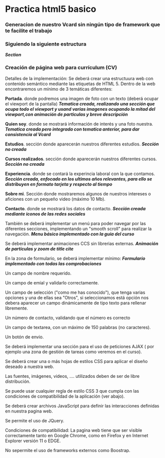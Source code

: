 # Practica html5 basico

### Generacion de nuestro Vcard sin ningún tipo de framework que te facilite el trabajo

### **Siguiendo la siguiente estructura**

***Section***

### Creación	de	página	web	para	currículum	(CV)
Detalles de la implementación:
    Se deberá crear una estructuura web con contenido semántico mediante las etiquetas de HTML 5.
    Dentro de la web encontraremos un mínimo de 3 temáticas diferentes:

**Portada**. donde podremos una imagen de foto con un texto (deberá ocupar el viewport de la pantalla) ***Tematica creada, realizando una sección que ocupa todo el viewport y usand varias imagenes ocupando la mitad del viewport,con animación de particulas y breve descripción***

**Quien soy**. donde se mostrará información de interés y una foto nuestra. ***Tematica creada pero integrada con tematica anterior, para dar consistencia al Vcard***

**Estudios**. sección donde aparecerán nuestros diferentes estudios. ***Sección no creada***

**Cursos realizados**. sección donde aparecerán nuestros diferentes cursos. ***Sección no creada***

**Experiencia**. donde se contará la experincia laboral con la que contamos. ***Sección creada, enfocado en los ultimos años relevantes, para ello se distribuyen en formato tarjeta y respecto al tiempo***

**Sobre mi**. Sección donde mostraremos algunos de nuestros intereses o aficiones con un pequeño video (máximo 10 Mb).

**Contacto**. donde se mostrará los datos de contacto. ***Sección creada mediante iconos de las redes sociales***

También se deberá implementar un menú para poder navegar por las diferentes secciones, implementando un "smooth scroll" para realizar la navegación. ***Menu básico implementado con la guia del curso***

Se deberá implementar animaciones CCS sin librerias externas. ***Animación de particulas y zoom de title cite***

En la zona de formulario, se deberá implementar mínimo: ***Formulario implementado con todas las comprobaciones***

Un campo de nombre requerido.

Un campo de emial y validarlo correctamente.

Un campo de selección ("como me has conocido"), que tenga varias opciones y una de ellas sea "Otros", si seleccionamos está opción nos debera aparecer un campo dinámicamente de tipo texto para rellenar libremente.

Un número de contacto, validando que el número es correcto

Un campo de textarea, con un máximo de 150 palabras (no caracteres).

Un botón de envio.

Se deberá implementar una sección para el uso de peticiones AJAX ( por ejemplo una zona de gestión de tareas como veremos en el curso).

Se deberá crear una o más hojas de estilos CSS para aplicar el diseño deseado a nuestra web.

Las fuentes, imágenes, videos, .... utilizados deben de ser de libre distribución.

Se puede usar cualquier regla de estilo CSS 3 que cumpla con las condiciones de compatibilidad de la aplicación (ver abajo).

Se deberá crear archivos JavaScript para definir las interacciones definidas en nuestra pagina web.

Se permite el uso de JQuery.

Condiciones de compatibilidad:
La pagina web tiene que ser visible correctamente tanto en Google Chrome, como en Firefox y en Internet Explorer versión 11 o EDGE.

No sepermite el uso de frameworks externos como Boostrap.